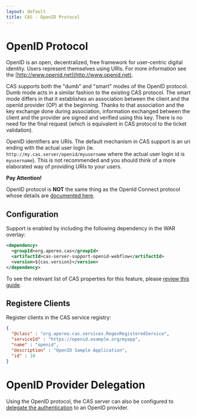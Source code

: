 ```yaml
---
layout: default
title: CAS - OpenID Protocol
---
```


# OpenID Protocol

OpenID is an open, decentralized, free framework for user-centric digital identity. Users represent
themselves using URIs. For more information see the [http://www.openid.net](http://www.openid.net).

CAS supports both the "dumb" and "smart" modes of the OpenID protocol. Dumb mode acts in a similar fashion
to the existing CAS protocol. The smart mode differs in that it establishes an association between the client and
the openId provider (OP) at the beginning. Thanks to that association and the key exchange done during association,
information exchanged between the client and the provider are signed and verified using this key. There is no need
for the final request (which is equivalent in CAS protocol to the ticket validation).

OpenID identifiers are URIs. The default mechanism in CAS support is an uri ending with the actual user login
(ie. `http://my.cas.server/openid/myusername` where the actual user login id is `myusername`).
This is not recommended and you should think of a more elaborated way of providing URIs to your users.

<div class="alert alert-info"><strong>Pay Attention!</strong><p>OpenID protocol is <strong>NOT</strong> the same thing
as the OpenId Connect protocol whose details are <a href="OIDC-Protocol.html">documented here</a>.</p></div>


## Configuration

Support is enabled by including the following dependency in the WAR overlay:

```xml
<dependency>
  <groupId>org.apereo.cas</groupId>
  <artifactId>cas-server-support-openid-webflow</artifactId>
  <version>${cas.version}</version>
</dependency>
```

To see the relevant list of CAS properties for this feature, please [review this guide](Configuration-Properties.html#openid-authentication).

## Registere Clients

Register clients in the CAS service registry:

```json
{
  "@class" : "org.apereo.cas.services.RegexRegisteredService",
  "serviceId" : "https://openid.example.org/myapp",
  "name" : "openid",
  "description" : "OpenID Sample Application",
  "id" : 10
}
```

# OpenID Provider Delegation

Using the OpenID protocol, the CAS server can also be configured
to [delegate the authentication](../integration/Delegate-Authentication.html) to an OpenID provider.
